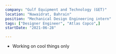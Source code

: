 ```yaml
---
company: "Gulf Equipment and Technology (GET)"
location: "Nuwaidrat, Bahrain"
position: "Mechanical Design Engineering intern"
tags: ["Designer Engineer", "Atlas Copco",]
startDate: "2021-06-28"

---
```


- Working on cool things only
